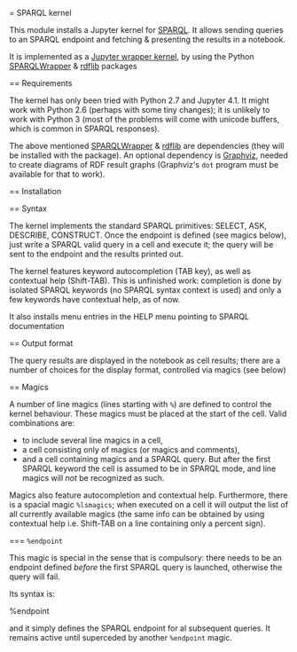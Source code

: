 = SPARQL kernel

This module installs a Jupyter kernel for [SPARQL][]. It allows sending queries 
to an SPARQL endpoint and fetching & presenting the results in a notebook.


It is implemented as a [Jupyter wrapper kernel][], by using the Python 
[SPARQLWrapper][] & [rdflib][] packages

== Requirements

The kernel has only been tried with Python 2.7 and Jupyter 4.1. It might work 
with Python 2.6 (perhaps with some tiny changes); it is unlikely to work with 
Python 3 (most of the problems will come with unicode buffers, which is common 
in SPARQL responses).

The above mentioned [SPARQLWrapper][] & [rdflib][] are dependencies (they will 
be installed with the package). An optional dependency is [Graphviz][], needed 
to create diagrams of RDF result graphs (Graphviz's `dot` program must be 
available for that to work).

== Installation


== Syntax

The kernel implements the standard SPARQL primitives: SELECT, ASK, DESCRIBE, 
CONSTRUCT. Once the endpoint is defined (see magics below), just write a SPARQL
valid query in a cell and execute it; the query will be sent to the endpoint
and the results printed out.

The kernel features keyword autocompletion (TAB key), as well as contextual 
help (Shift-TAB). This is unfinished work: completion is done by isolated 
SPARQL keywords (no SPARQL syntax context is used) and only a few keywords 
have contextual help, as of now. 

It also installs menu entries in the HELP menu pointing to SPARQL documentation


== Output format

The query results are displayed in the notebook as cell results; there are a 
number of choices for the display format, controlled via magics (see below)


== Magics 

A number of line magics (lines starting with `%`) are defined to control the 
kernel behaviour. These magics must be placed at the start of the cell. 
Valid combinations are:
  * to include several line magics in a cell,
  * a cell consisting only of magics (or magics and comments), 
  * and a cell containing magics and a SPARQL query. 
But after the first SPARQL keyword the cell is assumed to be in SPARQL mode, 
and line magics will *not* be recognized as such.

Magics also feature autocompletion and contextual help. Furthermore, there is 
a spacial magic `%lsmagics`; when executed on a cell it will output the list 
of all currently available magics (the same info can be obtained by using 
contextual help i.e. Shift-TAB on a line containing only a percent sign).


=== `%endpoint`

This magic is special in the sense that is compulsory: there needs to be an 
endpoint defined _before_ the first SPARQL query is launched, otherwise the 
query will fail.

Its syntax is:

   %endpoint <url>

and it simply defines the SPARQL endpoint for al subsequent queries. 
It remains active until superceded by another `%endpoint` magic.



  [SPARQL]: https://www.w3.org/TR/sparql11-overview/
  [Jupyter wrapper Kernel]: http://jupyter-client.readthedocs.io/en/latest/wrapperkernels.html
  [SPARQLWrapper]: https://rdflib.github.io/sparqlwrapper/
  [rdflib]: https://github.com/RDFLib/rdflib
  [Graphviz]: http://www.graphviz.org/
